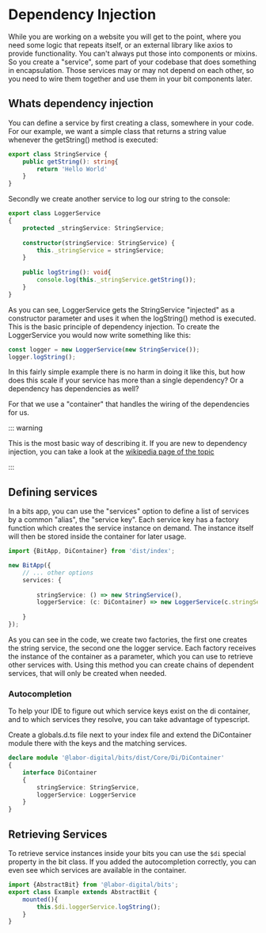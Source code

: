 # Dependency Injection

While you are working on a website you will get to the point, where you need some logic that repeats itself,
or an external library like axios to provide functionality. You can't always put those into components
or mixins. So you create a "service", some part of your codebase that does something in encapsulation.
Those services may or may not depend on each other, so you need to wire them together and use them
in your bit components later.

## Whats dependency injection

You can define a service by first creating a class, somewhere in your code. For our example, we want a simple 
class that returns a string value whenever the getString() method is executed:

```typescript
export class StringService {
    public getString(): string{
        return 'Hello World'
    }
}
```

Secondly we create another service to log our string to the console:

```typescript
export class LoggerService
{
    protected _stringService: StringService;
    
    constructor(stringService: StringService) {
        this._stringService = stringService;
    }
    
    public logString(): void{
        console.log(this._stringService.getString());
    }
}
```

As you can see, LoggerService gets the StringService "injected" as a constructor parameter and 
uses it when the logString() method is executed. This is the basic principle of dependency injection.
To create the LoggerService you would now write something like this:

```typescript
const logger = new LoggerService(new StringService());
logger.logString();
```

In this fairly simple example there is no harm in doing it like this, but how does this scale
if your service has more than a single dependency? Or a dependency has dependencies as well?

For that we use a "container" that handles the wiring of the dependencies for us. 

::: warning

This is the most basic way of describing it. If you are new to dependency injection,
you can take a look at the [wikipedia page of the topic](https://en.wikipedia.org/wiki/Dependency_injection)

:::

## Defining services

In a bits app, you can use the "services" option to define a list of services by a common "alias",
the "service key". Each service key has a factory function which creates the service instance on demand.
The instance itself will then be stored inside the container for later usage.

```typescript
import {BitApp, DiContainer} from 'dist/index';

new BitApp({
    // ... other options
    services: {
        
        stringService: () => new StringService(),
        loggerService: (c: DiContainer) => new LoggerService(c.stringService)
    
    }
});
```

As you can see in the code, we create two factories, the first one creates the string service,
the second one the logger service. Each factory receives the instance of the container as a parameter,
which you can use to retrieve other services with. Using this method you can create chains of
dependent services, that will only be created when needed.

### Autocompletion 

To help your IDE to figure out which service keys exist on the di container,
and to which services they resolve, you can take advantage of typescript.

Create a globals.d.ts file next to your index file and extend the DiContainer module there
with the keys and the matching services.

```typescript
declare module '@labor-digital/bits/dist/Core/Di/DiContainer'
{
    interface DiContainer
    {
        stringService: StringService,
        loggerService: LoggerService
    }
}
```

## Retrieving Services

To retrieve service instances inside your bits you can use the ``$di`` special property in the bit class.
If you added the autocompletion correctly, you can even see which services are available in the container.

```typescript
import {AbstractBit} from '@labor-digital/bits';
export class Example extends AbstractBit {
    mounted(){
        this.$di.loggerService.logString();
    }
}
```
